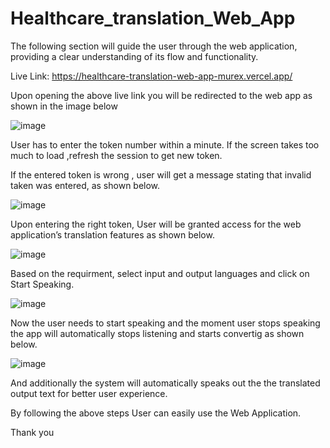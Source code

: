 # Healthcare_translation_Web_App

The following section will guide the user through the web application, providing a clear understanding of its flow and functionality.

Live Link: https://healthcare-translation-web-app-murex.vercel.app/

Upon opening the above live link you will be redirected to the web app as shown in the image below


![image](https://github.com/user-attachments/assets/8c402039-967e-403b-8a81-1d9a9d437c26)


User has to enter the token number within a minute. If the screen takes too much to load ,refresh the session to get new token. 

If the entered token is wrong , user will get a message stating that invalid taken was entered, as shown below.

![image](https://github.com/user-attachments/assets/3250789e-384e-43d3-8dfe-7f6035d74a97)


Upon entering the right token, User will be granted access for the web application’s translation features as shown below.

![image](https://github.com/user-attachments/assets/f86714a3-755e-4bde-a603-940054e71bbd)



Based on the requirment, select input and output languages and click on Start Speaking.

![image](https://github.com/user-attachments/assets/918b16e0-4adf-4405-ae0d-daed117a308e)


Now the user needs to start speaking and the moment user stops speaking the app will automatically stops listening and starts convertig as shown below.

![image](https://github.com/user-attachments/assets/4a1bc7af-aebb-45b7-9b16-e80b1dc4a79b)


And additionally the system will automatically speaks out the the translated output text for better user experience.

By following the above steps User can easily use the Web Application.


Thank you
